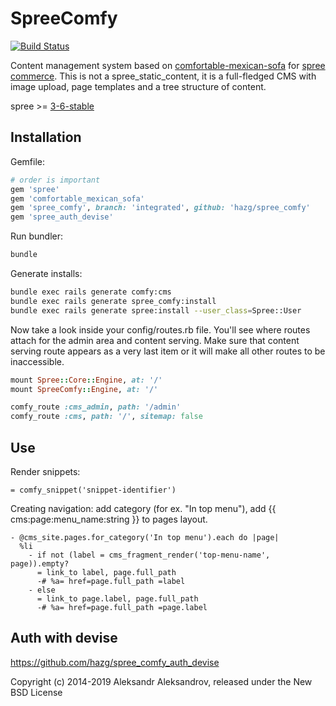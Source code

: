 SpreeComfy
==========

[![Build Status](https://travis-ci.org/hazg/spree_comfy.svg?branch=master)](https://travis-ci.org/hazg/spree_comfy)

Content management system based on [comfortable-mexican-sofa](https://github.com/comfy/comfortable-mexican-sofa) for [spree commerce](https://github.com/spree/spree). This is not a spree_static_content, it is a full-fledged CMS with image upload, page templates and a tree structure of content.


spree >= [3-6-stable](https://github.com/spree/spree/tree/3-6-stable)


Installation
------------

Gemfile:
```ruby
# order is important
gem 'spree'
gem 'comfortable_mexican_sofa'
gem 'spree_comfy', branch: 'integrated', github: 'hazg/spree_comfy'
gem 'spree_auth_devise'
```

Run bundler:
```bash
bundle
```

Generate installs:
```bash
bundle exec rails generate comfy:cms
bundle exec rails generate spree_comfy:install
bundle exec rails generate spree:install --user_class=Spree::User
```

Now take a look inside your config/routes.rb file. You'll see where routes attach for the admin area and content serving. Make sure that content serving route appears as a very last item or it will make all other routes to be inaccessible.

```ruby
mount Spree::Core::Engine, at: '/'
mount SpreeComfy::Engine, at: '/'

comfy_route :cms_admin, path: '/admin'
comfy_route :cms, path: '/', sitemap: false
```

Use
---
Render snippets:
```slim
= comfy_snippet('snippet-identifier')
```
Creating navigation:
add category (for ex. "In top menu"), add {{ cms:page:menu_name:string }} to pages layout.

```haml
- @cms_site.pages.for_category('In top menu').each do |page|
  %li
    - if not (label = cms_fragment_render('top-menu-name', page)).empty?
      = link_to label, page.full_path
      -# %a= href=page.full_path =label
    - else
      = link_to page.label, page.full_path
      -# %a= href=page.full_path =page.label
```

Auth with devise
----------------

https://github.com/hazg/spree_comfy_auth_devise

Copyright (c) 2014-2019 Aleksandr Aleksandrov, released under the New BSD License
